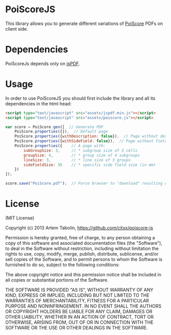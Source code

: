 PoiScoreJS
==========

This library allows you to generate different variations of [PoiScore](http://www.yutapoi.com/poiclasses/event/moscow-2013-spring/#h.19974gy77hpx) PDFs on client side.


Dependencies
============

PoiScoreJs depends only on [jsPDF](https://github.com/MrRio/jsPDF).


Usage
=====

In order to use PoiScoreJS you should first include the library and all its dependencies in the html head:

```html
<script type="text/javascript" src="assets/jspdf.min.js"></script>
<script type="text/javascript" src="assets/poiscore.js"></script>
```

```javascript
var score = PoiScore.gen([  // Generate PDF
    PoiScore.properties({}),  // Default page
    PoiScore.properties({withDescription: false}),  // Page without description area
    PoiScore.properties({withSideField: false}),  // Page without fields
    PoiScore.properties({    // A page with:
        subGroupSize: 3,     // * subgroup size of 3 cells
        groupSize: 4,        // * group size of 4 subgroups 
        lineSize: 3,         // * line size of 3 groups
        sideFieldSize: 35    // * specific side field size (in mm)
    })
]);

score.save("PoiScore.pdf");  // Force browser to "download" resulting document
```


License
=======

(MIT License)

Copyright (c) 2013 Artem Tabolin, https://github.com/citxx/poiscore-js

Permission is hereby granted, free of charge, to any person obtaining a copy of this software and associated documentation files (the "Software"), to deal in the Software without restriction, including without limitation the rights to use, copy, modify, merge, publish, distribute, sublicense, and/or sell copies of the Software, and to permit persons to whom the Software is furnished to do so, subject to the following conditions:

The above copyright notice and this permission notice shall be included in all copies or substantial portions of the Software.

THE SOFTWARE IS PROVIDED "AS IS", WITHOUT WARRANTY OF ANY KIND, EXPRESS OR IMPLIED, INCLUDING BUT NOT LIMITED TO THE WARRANTIES OF MERCHANTABILITY, FITNESS FOR A PARTICULAR PURPOSE AND NONINFRINGEMENT. IN NO EVENT SHALL THE AUTHORS OR COPYRIGHT HOLDERS BE LIABLE FOR ANY CLAIM, DAMAGES OR OTHER LIABILITY, WHETHER IN AN ACTION OF CONTRACT, TORT OR OTHERWISE, ARISING FROM, OUT OF OR IN CONNECTION WITH THE SOFTWARE OR THE USE OR OTHER DEALINGS IN THE SOFTWARE.
